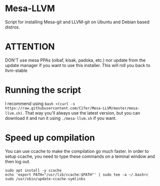 # Mesa-LLVM
Script for installing Mesa-git and LLVM-git on Ubuntu and Debian based distros.

# ATTENTION
DON'T use mesa PPAs (oibaf, kisak, padoka, etc.) nor update from the update manager if you want to use this installer. This will roll you back to llvm-stable




# Running the script
I recommend using `bash <(curl -s https://raw.githubusercontent.com/C1fer/Mesa-LLVM/master/mesa-llvm.sh)`. That way you'll always use the latest version, but you can download it and run it using `./mesa-llvm.sh` if you want.



# Speed up compilation
You can use ccache to make the compilation go much faster. In order to setup ccache, you need to type these commands on a teminal window and then log out.
```
sudo apt install -y ccache
echo 'export PATH="/usr/lib/ccache:$PATH"' | sudo tee -a ~/.bashrc
sudo /usr/sbin/update-ccache-symlinks
```
